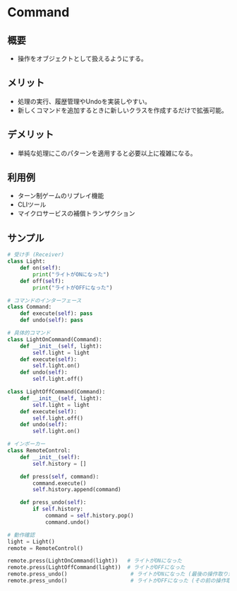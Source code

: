# Command

## 概要
* 操作をオブジェクトとして扱えるようにする。

## メリット
- 処理の実行、履歴管理やUndoを実装しやすい。
- 新しくコマンドを追加するときに新しいクラスを作成するだけで拡張可能。

## デメリット
- 単純な処理にこのパターンを適用すると必要以上に複雑になる。

## 利用例
- ターン制ゲームのリプレイ機能
- CLIツール
- マイクロサービスの補償トランザクション

## サンプル
```python
# 受け手 (Receiver)
class Light:
    def on(self):
        print("ライトがONになった")
    def off(self):
        print("ライトがOFFになった")

# コマンドのインターフェース
class Command:
    def execute(self): pass
    def undo(self): pass

# 具体的コマンド
class LightOnCommand(Command):
    def __init__(self, light):
        self.light = light
    def execute(self):
        self.light.on()
    def undo(self):
        self.light.off()

class LightOffCommand(Command):
    def __init__(self, light):
        self.light = light
    def execute(self):
        self.light.off()
    def undo(self):
        self.light.on()

# インボーカー
class RemoteControl:
    def __init__(self):
        self.history = []

    def press(self, command):
        command.execute()
        self.history.append(command)

    def press_undo(self):
        if self.history:
            command = self.history.pop()
            command.undo()

# 動作確認
light = Light()
remote = RemoteControl()

remote.press(LightOnCommand(light))   # ライトがONになった
remote.press(LightOffCommand(light))  # ライトがOFFになった
remote.press_undo()                    # ライトがONになった (最後の操作取り消し)
remote.press_undo()                    # ライトがOFFになった (その前の操作取り消し)
```
